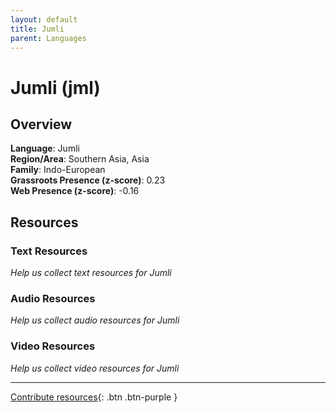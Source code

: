 ```yaml
---
layout: default
title: Jumli
parent: Languages
---
```


# Jumli (jml)

## Overview

**Language**: Jumli  
**Region/Area**: Southern Asia, Asia  
**Family**: Indo-European  
**Grassroots Presence (z-score)**: 0.23  
**Web Presence (z-score)**: -0.16  

## Resources

### Text Resources
*Help us collect text resources for Jumli*

### Audio Resources
*Help us collect audio resources for Jumli*

### Video Resources
*Help us collect video resources for Jumli*

---

[Contribute resources](https://forms.office.com/e/1SfLJx3u1r){: .btn .btn-purple }
